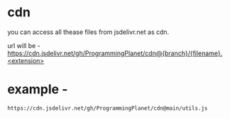 # cdn

you can access all thease files from jsdelivr.net as cdn.

url will be - https://cdn.jsdelivr.net/gh/ProgrammingPlanet/cdn@{branch}/{filename}.<extension>
  
# example - 
  
    https://cdn.jsdelivr.net/gh/ProgrammingPlanet/cdn@main/utils.js
